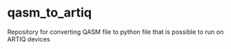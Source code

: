 # qasm_to_artiq

Repository for converting QASM file to python file that is possible to run on ARTIQ devices
